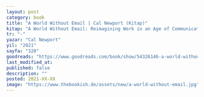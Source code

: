 ```yaml
---
layout: post
category: book
title: "A World Without Email | Cal Newport (Kitap)"
kitap: "A World Without Email: Reimagining Work in an Age of Communication Overload"
tr: "-"
yazar: "Cal Newport"
yil: "2021"
sayfa: "320"
goodreads: "https://www.goodreads.com/book/show/54326146-a-world-without-email"
last_modified_at:
published: false
description: ""
posted: 2021-XX-XX
image: "https://www.thebookish.de/assets/new/a-world-without-email.jpg"
---
```



